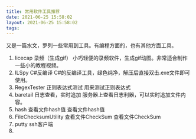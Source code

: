 ```yaml
---
title: 常用软件工具推荐
date: 2021-06-25 15:58:02
layout: 2021-06-25 15:58:02
tags:
---
```


又是一篇水文，罗列一些常用到工具。有编程方面的，也有其他方面工具。

<!--more-->
1. licecap              录频（生成gif）
小巧轻便的录频软件，生成gif动图。非常适合制作一些小的教程视频。
2. ILSpy                C#反编译
C#的反编译工具，绿色纯净，解压后直接双击.exe文件即可使用。
3. RegexTester          正则表达式测试
用来测试正则表达式
4. baretail             日志查看，实时追加
服务器上查看日志利器，可以实时追加文件内容。
5. hash                 查看文件hash值
查看文件hash值
6. FileChecksumUtility  查看文件CheckSum
查看文件CheckSum
7. putty                ssh客户端
8. 